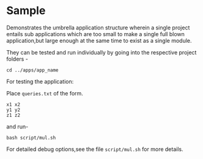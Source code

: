 # Sample

Demonstrates the umbrella application structure wherein a single project entails  sub applications which are too small  to make a single full blown application,but large enough at the same time to exist as a single module.

They can be tested and run individually by going into the respective project folders -

`cd ../apps/app_name` 

For testing the application:

Place `queries.txt` of the form. 

```
x1 x2
y1 y2
z1 z2
``` 

and run-

`bash script/mul.sh`

For detailed debug options,see the file `script/mul.sh` for more details.



